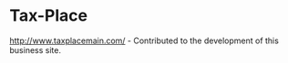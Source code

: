 # Tax-Place
http://www.taxplacemain.com/  -  Contributed to the development of this business site. 
